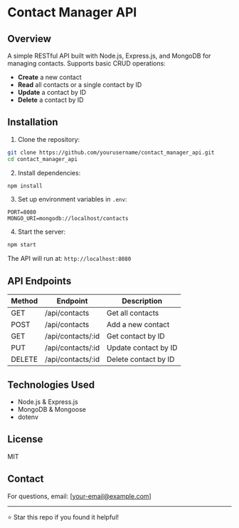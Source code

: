 # Contact Manager API

## Overview
A simple RESTful API built with Node.js, Express.js, and MongoDB for managing contacts. Supports basic CRUD operations:

- **Create** a new contact
- **Read** all contacts or a single contact by ID
- **Update** a contact by ID
- **Delete** a contact by ID

## Installation

1. Clone the repository:
```bash
git clone https://github.com/yourusername/contact_manager_api.git
cd contact_manager_api
```
2. Install dependencies:
```bash
npm install
```
3. Set up environment variables in `.env`:
```
PORT=8080
MONGO_URI=mongodb://localhost/contacts
```
4. Start the server:
```bash
npm start
```
The API will run at: `http://localhost:8080`

## API Endpoints

| Method | Endpoint           | Description            |
|-------|-------------------|------------------------|
| GET   | /api/contacts      | Get all contacts       |
| POST  | /api/contacts      | Add a new contact      |
| GET   | /api/contacts/:id  | Get contact by ID      |
| PUT   | /api/contacts/:id  | Update contact by ID   |
| DELETE| /api/contacts/:id  | Delete contact by ID   |

## Technologies Used
- Node.js & Express.js
- MongoDB & Mongoose
- dotenv

## License
MIT

## Contact
For questions, email: [your-email@example.com]

---

⭐ Star this repo if you found it helpful!

